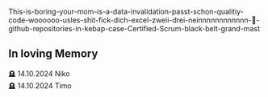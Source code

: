 This-is-boring-your-mom-is-a-data-invalidation-passt-schon-qualitiy-code-woooooo-usles-shit-fick-dich-excel-zweii-drei-neinnnnnnnnnnnn-🖕-github-repositories-in-kebap-case-Certified-Scrum-black-belt-grand-mast

## In loving Memory
🪦 14.10.2024 Niko <br>
🪦 14.10.2024 Timo
